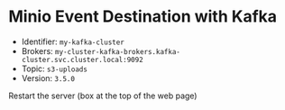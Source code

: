 # Minio Event Destination with Kafka

- Identifier: `my-kafka-cluster`
- Brokers: `my-cluster-kafka-brokers.kafka-cluster.svc.cluster.local:9092`
- Topic: `s3-uploads`
- Version: `3.5.0`

Restart the server (box at the top of the web page)